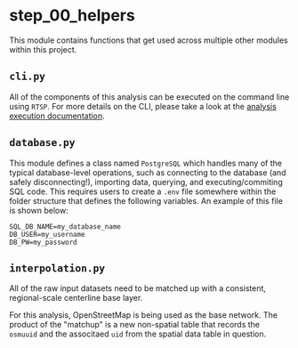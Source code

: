 # step_00_helpers

This module contains functions that get used across
multiple other modules within this project.

## `cli.py`

All of the components of this analysis can be executed
on the command line using `RTSP`. For more details on the CLI,
please take a look at the [analysis execution documentation](../../documentation/analysis_execution.md).

## `database.py`

This module defines a class named `PostgreSQL` which handles
many of the typical database-level operations, such as connecting
to the database (and safely disconnecting!), importing data,
querying, and executing/commiting SQL code. This requires users to create a `.env`
file somewhere within the folder structure that defines the following
variables. An example of this file is shown below:

```
SQL_DB_NAME=my_database_name
DB_USER=my_username
DB_PW=my_password
```


## `interpolation.py`

All of the raw input datasets need to be matched up
with a consistent, regional-scale centerline base layer.

For this analysis, OpenStreetMap is being used as the
base network. The product of the "matchup" is a new
non-spatial table that records the `osmuuid` and the
associtaed `uid` from the spatial data table in question.